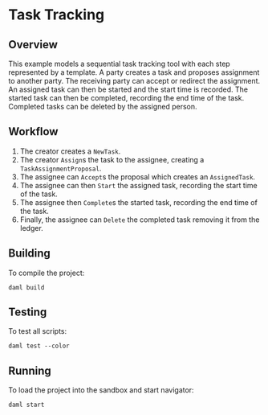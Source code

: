 # Task Tracking

## Overview

This example models a sequential task tracking tool with each step represented by a template. A party creates a task and proposes assignment to another party. The receiving party can accept or redirect the assignment. An assigned task can then be started and the start time is recorded. The started task can then be completed, recording the end time of the task. Completed tasks can be deleted by the assigned person.

## Workflow
1. The creator creates a `NewTask`.
2. The creator `Assign`s the task to the assignee, creating a `TaskAssignmentProposal`.
3. The assignee can `Accept`s the proposal which creates an `AssignedTask`.
4. The assignee can then `Start` the assigned task, recording the start time of the task.
5. The assignee then `Complete`s the started task, recording the end time of the task.
6. Finally, the assignee can `Delete` the completed task removing it from the ledger.

## Building
To compile the project:
```
daml build
```

## Testing
To test all scripts:
```
daml test --color
```

## Running
To load the project into the sandbox and start navigator:
```
daml start
```
